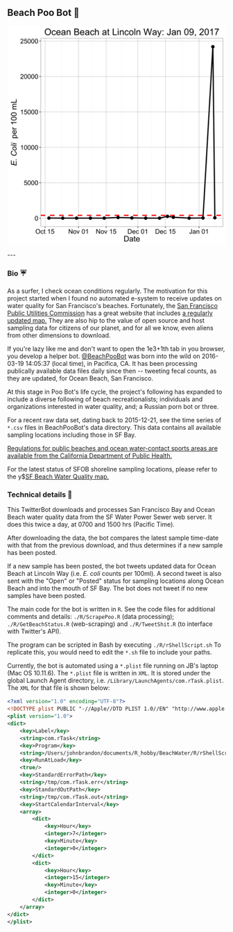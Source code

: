 ## Beach Poo Bot  :poop:

<p align="center">
  <img src="timeseries_2017-01-10.png" width="550" align="center" title="Time series plots are output daily.">
</p>
---

### Bio :umbrella:
As a surfer, I check ocean conditions regularly. The motivation for this project started when I found no automated e-system to receive updates on water quality for San Francisco's beaches. Fortunately, the <a href="http://sfwater.org/index.aspx?page=67" tarte="_blank">San Francisco Public Utilities Commission</a>  has a great website that includes <a href="http://sfwater.org/index.aspx?page=67" target="_blank">a regularly updated map.</a> They are also hip to the value of open source
and host sampling data for citizens of our planet, and for all we know, even aliens from other dimensions to download.    

If you're lazy like me and don't want to open the 1e3+1th tab in you browser, you develop a helper bot. <a href="https://twitter.com/BeachPooBot" target="_blank">@BeachPooBot</a> was born into the wild on 2016-03-19 14:05:37 (local time), in Pacifica, CA. It has been processing publically available data files daily since then -- tweeting fecal counts, as they are updated, for Ocean Beach, San Francisco. 

At this stage in Poo Bot's life cycle, the project's following has expanded to include a diverse following of beach recreationalists; individuals and organizations interested in water quality, and; a Russian porn bot or three.  

For a recent raw data set, dating back to 2015-12-21, see the time series of `*.csv` files in BeachPooBot's data directory. This data contains all available sampling locations including those in SF Bay. 

<a href="http://www.cdph.ca.gov/HealthInfo/environhealth/water/Pages/Beaches.aspx" target="_blank">Regulations for public beaches and ocean water-contact sports areas are available from the California Department of Public Health.</a>  

For the latest status of SFOB shoreline sampling locations, please refer to the y$<a href="http://www.sfwater.org/cfapps/lims/beachmain1.cfm" target="_blank">SF Beach Water Quality map.</a> 

### Technical details :ocean:
This TwitterBot downloads and processes San Francisco Bay and Ocean Beach water quality data from the SF Water Power Sewer web server. It does this twice a day, at 0700 and 1500 hrs (Pacific Time).

After downloading the data, the bot compares the latest sample time-date with that from the previous download, and thus determines if a new sample has been posted. 

If a new sample has been posted, the bot tweets updated data for Ocean Beach at Lincoln Way (i.e. *E. coli* counts per 100ml). A second tweet is also sent with the "Open" or "Posted" status for sampling locations along Ocean Beach and into the mouth of SF Bay. The bot does not tweet if no new samples have been posted.

The main code for the bot is written in `R`. See the code files for additional comments and details: `./R/ScrapePoo.R` (data processing); `./R/GetBeachStatus.R` (web-scraping)  and `./R/TweetShit.R` (to interface with Twitter's API).  

The program can be scripted in Bash by executing `./R/rShellScript.sh` To replicate this, you would need to edit the `*.sh` file to include your paths.   

Currently, the bot is automated using a `*.plist` file running on JB's laptop (Mac OS 10.11.6). The `*.plist` file is written in `XML`. It is stored under the global Launch Agent directory, i.e. `/Library/LaunchAgents/com.rTask.plist`. The `XML` for that file is shown below:

```XML
<?xml version="1.0" encoding="UTF-8"?>
<!DOCTYPE plist PUBLIC "-//Apple//DTD PLIST 1.0//EN" "http://www.apple.com/DTDs/PropertyList-1.0.dtd">
<plist version="1.0">
<dict>
	<key>Label</key>
	<string>com.rTask</string>
	<key>Program</key>
	<string>/Users/johnbrandon/documents/R_hobby/BeachWater/R/rShellScript.sh</string>
	<key>RunAtLoad</key>
	<true/>
	<key>StandardErrorPath</key>
	<string>/tmp/com.rTask.err</string>
	<key>StandardOutPath</key>
	<string>/tmp/com.rTask.out</string>
	<key>StartCalendarInterval</key>
	<array>
		<dict>
			<key>Hour</key>
			<integer>7</integer>
			<key>Minute</key>
			<integer>0</integer>
		</dict>
		<dict>
			<key>Hour</key>
			<integer>15</integer>
			<key>Minute</key>
			<integer>0</integer>
		</dict>
	</array>
</dict>
</plist>
```


